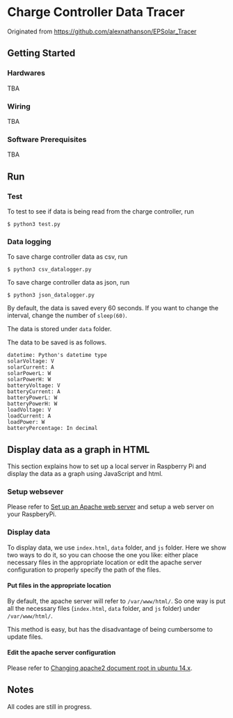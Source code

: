# Charge Controller Data Tracer
Originated from https://github.com/alexnathanson/EPSolar_Tracer


## Getting Started
### Hardwares
TBA

### Wiring
TBA

### Software Prerequisites
TBA

## Run
### Test
To test to see if data is being read from the charge controller, run 

```
$ python3 test.py
```

### Data logging
To save charge controller data as csv, run

```
$ python3 csv_datalogger.py
```

To save charge controller data as json, run

```
$ python3 json_datalogger.py
```

By default, the data is saved every 60 seconds. If you want to change the interval, change the number of `sleep(60)`.

The data is stored under `data` folder.

The data to be saved is as follows.

```
datetime: Python's datetime type
solarVoltage: V
solarCurrent: A
solarPowerL: W
solarPowerH: W
batteryVoltage: V
batteryCurrent: A
batteryPowerL: W
batteryPowerH: W
loadVoltage: V
loadCurrent: A
loadPower: W
batteryPercentage: In decimal
```

## Display data as a graph in HTML
This section explains how to set up a local server in Raspberry Pi and display the data as a graph using JavaScript and html.

### Setup websever
Please refer to [Set up an Apache web server](https://projects.raspberrypi.org/en/projects/lamp-web-server-with-wordpress/2) and setup a web server on your RaspberyPi.

### Display data
To display data, we use `index.html`, `data` folder, and `js` folder. Here we show two ways to do it, so you can choose the one you like: either place necessary files in the appropriate location or edit the apache server configuration to properly specify the path of the files.

#### Put files in the appropriate location
By default, the apache server will refer to `/var/www/html/`. So one way is put all the necessary files (`index.html`, `data` folder, and `js` folder) under `/var/www/html/`.

This method is easy, but has the disadvantage of being cumbersome to update files.

#### Edit the apache server configuration
Please refer to [Changing apache2 document root in ubuntu 14.x](https://julienrenaux.fr/2015/04/06/changing-apache2-document-root-in-ubuntu-14-x/).



## Notes
All codes are still in progress.